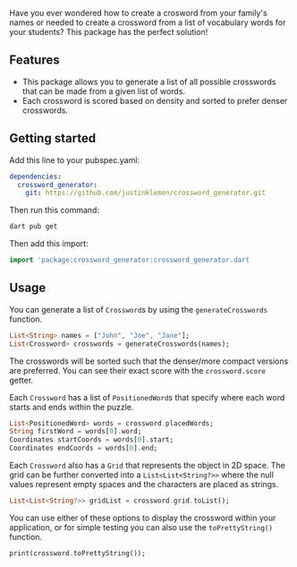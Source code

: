 Have you ever wondered how to create a crosword from your family's names or needed to create a crossword from a list of vocabulary words for your students? This package has the perfect solution!

## Features

- This package allows you to generate a list of all possible crosswords that can be made from a given list of words.
- Each crossword is scored based on density and sorted to prefer denser crosswords.

## Getting started

Add this line to your pubspec.yaml:

```yaml
dependencies:
  crossword_generator: 
    git: https://github.com/justinklemon/crossword_generator.git
```

Then run this command:

```bash
dart pub get
```

Then add this import:

```dart
import 'package:crossword_generator:crossword_generator.dart
```

## Usage

You can generate a list of `Crossword`s by using the `generateCrosswords` function.

```dart
List<String> names = ["John", "Joe", "Jane"];
List<Crossword> crosswords = generateCrosswords(names);
```

The crosswords will be sorted such that the denser/more compact versions are preferred. You can see their exact score with the `crossword.score` getter.

Each `Crossword` has a list of `PositionedWord`s that specify where each word starts and ends within the puzzle.

```dart
List<PositionedWord> words = crossword.placedWords;
String firstWord = words[0].word;
Coordinates startCoords = words[0].start;
Coordinates endCoords = words[0].end;
```


Each `Crossword` also has a `Grid` that represents the object in 2D space. The grid can be further converted into a `List<List<String?>>` where the null values represent empty spaces and the characters are placed as strings.

```dart
List<List<String?>> gridList = crossword.grid.toList();
```

You can use either of these options to display the crossword within your application, or for simple testing you can also use the `toPrettyString()` function.

```dart
print(crossword.toPrettyString());
```
